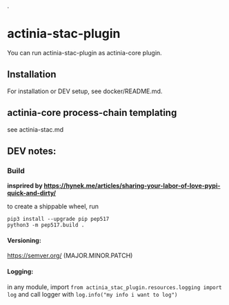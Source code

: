 .
# actinia-stac-plugin

You can run actinia-stac-plugin as actinia-core plugin.

## Installation
For installation or DEV setup, see docker/README.md.

## actinia-core process-chain templating
see actinia-stac.md

## DEV notes:

### Build

__insprired by https://hynek.me/articles/sharing-your-labor-of-love-pypi-quick-and-dirty/__

to create a shippable wheel, run
```
pip3 install --upgrade pip pep517
python3 -m pep517.build .
```

#### Versioning:

https://semver.org/ (MAJOR.MINOR.PATCH)

#### Logging:
in any module, import `from actinia_stac_plugin.resources.logging import log` and call logger with `log.info("my info i want to log")`
